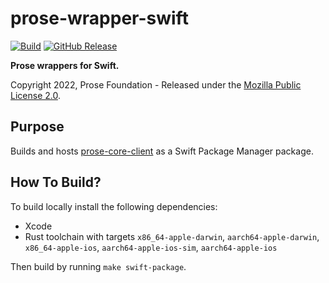 # prose-wrapper-swift

[![Build](https://github.com/prose-im/prose-wrapper-swift/actions/workflows/build.yml/badge.svg?branch=master)](https://github.com/prose-im/prose-wrapper-swift/actions/workflows/build.yml) [![GitHub Release](https://img.shields.io/github/v/release/prose-im/prose-wrapper-swift.svg)](https://github.com/prose-im/prose-wrapper-swift/releases)

**Prose wrappers for Swift.**

Copyright 2022, Prose Foundation - Released under the [Mozilla Public License 2.0](./LICENSE.md).

## Purpose

Builds and hosts [prose-core-client](https://github.com/prose-im/prose-core-client) as a Swift Package Manager package.

## How To Build?

To build locally install the following dependencies:

- Xcode
- Rust toolchain with targets `x86_64-apple-darwin`, `aarch64-apple-darwin`, `x86_64-apple-ios`, `aarch64-apple-ios-sim`, `aarch64-apple-ios`

Then build by running `make swift-package`.
